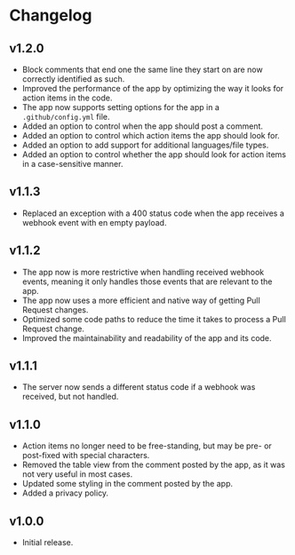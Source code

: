 # Changelog

## v1.2.0

<!--Releasenotes start-->
- Block comments that end one the same line they start on are now correctly identified as such.
- Improved the performance of the app by optimizing the way it looks for action items in the code.
- The app now supports setting options for the app in a `.github/config.yml` file.
- Added an option to control when the app should post a comment.
- Added an option to control which action items the app should look for.
- Added an option to add support for additional languages/file types.
- Added an option to control whether the app should look for action items in a case-sensitive manner.
<!--Releasenotes end-->

## v1.1.3

- Replaced an exception with a 400 status code when the app receives a webhook event with en empty payload.

## v1.1.2

- The app now is more restrictive when handling received webhook events, meaning it only handles those events that are relevant to the app.
- The app now uses a more efficient and native way of getting Pull Request changes.
- Optimized some code paths to reduce the time it takes to process a Pull Request change.
- Improved the maintainability and readability of the app and its code.

## v1.1.1

- The server now sends a different status code if a webhook was received, but not handled.

## v1.1.0

- Action items no longer need to be free-standing, but may be pre- or post-fixed with special characters.
- Removed the table view from the comment posted by the app, as it was not very useful in most cases.
- Updated some styling in the comment posted by the app.
- Added a privacy policy.


## v1.0.0

- Initial release.
